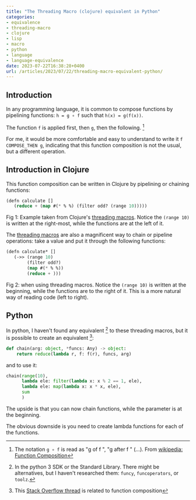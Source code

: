 ```yaml
---
title: "The Threading Macro (clojure) equivalent in Python" 
categories:
- equivalence
- threading-macro
- clojure
- lisp
- macro
- python
- language
- language-equivalence
date: 2023-07-22T16:38:28+0400
url: /articles/2023/07/22/threading-macro-equivalent-python/
---
```


## Introduction

In any programming language, it is common to compose functions by pipelining functions: `h = g ∘ f` such that `h(x) = g(f(x))`.

The function `f` is applied first, then `g`, then the following. [^1]

[^1]: The notation `g ∘ f` is read as "g of f ", "g after f " (...). From [wikipedia: Function Composition](https://en.wikipedia.org/wiki/Function_composition)

For me, it would be more comfortable and easy to understand to write it `f COMPOSE_THEN g`, indicating that this function composition is not the usual, but a different operation.

## Introduction in Clojure

This function composition can be written in Clojure by pipelining or chaining functions:

```lisp
(defn calculate []
   (reduce + (map #(* % %) (filter odd? (range 10)))))
```
Fig 1: Example taken from Clojure's [threading macros][]. Notice the `(range 10)` is written at the right-most, while the functions are at the left of it.


The [threading macros][] are also a magnificent way to chain or pipeline operations: take a value and put it through the following functions:

[threading macros]: https://clojure.org/guides/threading_macros

```lisp
(defn calculate* []
   (->> (range 10)
        (filter odd?)
        (map #(* % %))
        (reduce + )))
```
Fig 2: when using threading macros. Notice the `(range 10)` is written at the beginning, while the functions are to the right of it. This is a more natural way of reading code (left to right).

## Python

In python, I haven't found any equivalent [^2] to these threading macros, but it is possible to create an equivalent [^3]:

[^2]: In the python 3 SDK or the Standard Library. There might be alternatives, but I haven't researched them: `funcy`, `funcoperators`, or `toolz`.

[^3]: This [Stack Overflow thread](https://stackoverflow.com/questions/16739290/composing-functions-in-python) is related to function composition

```python
def chain(arg: object, *funcs: Any) -> object:
    return reduce(lambda r, f: f(r), funcs, arg)
```

and to use it:

```python
chain(range(10),
      lambda ele: filter(lambda x: x % 2 == 1, ele),
      lambda ele: map(lambda x: x * x, ele),
      sum
      )
```

The upside is that you can now chain functions, while the parameter is at the beginning.

The obvious downside is you need to create lambda functions for each of the functions.
